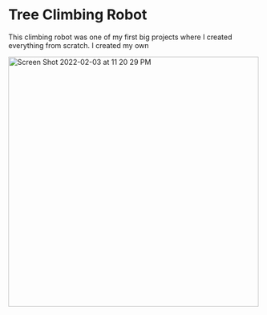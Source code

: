 # Tree Climbing Robot
This climbing robot was one of my first big projects where I created everything from scratch. I created my own 

<img width="499" alt="Screen Shot 2022-02-03 at 11 20 29 PM" src="https://user-images.githubusercontent.com/44248582/152481983-1fa6b8e4-ca04-4942-ac28-58e3d50f32c8.png">
